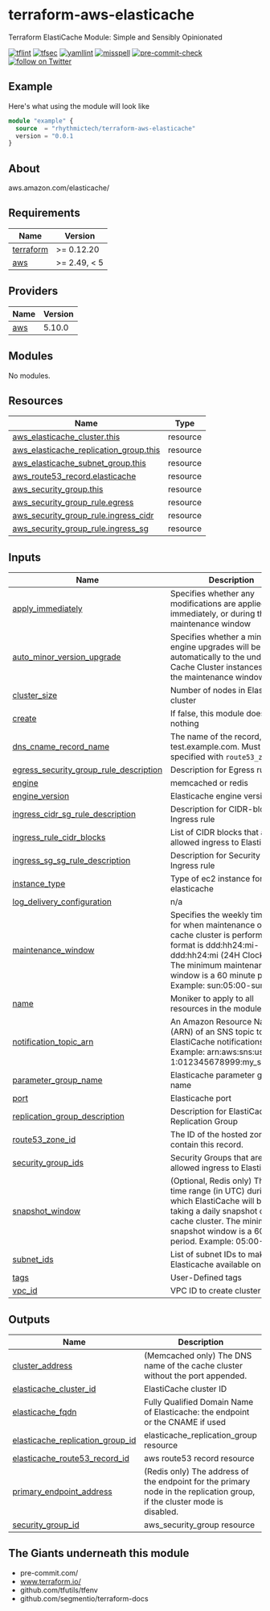 # terraform-aws-elasticache
Terraform ElastiCache Module: Simple and Sensibly Opinionated

[![tflint](https://github.com/rhythmictech/terraform-aws-elasticache/workflows/tflint/badge.svg?branch=master&event=push)](https://github.com/rhythmictech/terraform-aws-elasticache/actions?query=workflow%3Atflint+event%3Apush+branch%3Amaster)
[![tfsec](https://github.com/rhythmictech/terraform-aws-elasticache/workflows/tfsec/badge.svg?branch=master&event=push)](https://github.com/rhythmictech/terraform-aws-elasticache/actions?query=workflow%3Atfsec+event%3Apush+branch%3Amaster)
[![yamllint](https://github.com/rhythmictech/terraform-aws-elasticache/workflows/yamllint/badge.svg?branch=master&event=push)](https://github.com/rhythmictech/terraform-aws-elasticache/actions?query=workflow%3Ayamllint+event%3Apush+branch%3Amaster)
[![misspell](https://github.com/rhythmictech/terraform-aws-elasticache/workflows/misspell/badge.svg?branch=master&event=push)](https://github.com/rhythmictech/terraform-aws-elasticache/actions?query=workflow%3Amisspell+event%3Apush+branch%3Amaster)
[![pre-commit-check](https://github.com/rhythmictech/terraform-aws-elasticache/workflows/pre-commit-check/badge.svg?branch=master&event=push)](https://github.com/rhythmictech/terraform-aws-elasticache/actions?query=workflow%3Apre-commit-check+event%3Apush+branch%3Amaster)
<a href="https://twitter.com/intent/follow?screen_name=RhythmicTech"><img src="https://img.shields.io/twitter/follow/RhythmicTech?style=social&logo=RhythmicTech" alt="follow on Twitter"></a>


## Example
Here's what using the module will look like
```terraform
module "example" {
  source  = "rhythmictech/terraform-aws-elasticache"
  version = "0.0.1
}
```

## About
aws.amazon.com/elasticache/

<!-- BEGINNING OF PRE-COMMIT-TERRAFORM DOCS HOOK -->
## Requirements

| Name | Version |
|------|---------|
| <a name="requirement_terraform"></a> [terraform](#requirement\_terraform) | >= 0.12.20 |
| <a name="requirement_aws"></a> [aws](#requirement\_aws) | >= 2.49, < 5 |

## Providers

| Name | Version |
|------|---------|
| <a name="provider_aws"></a> [aws](#provider\_aws) | 5.10.0 |

## Modules

No modules.

## Resources

| Name | Type |
|------|------|
| [aws_elasticache_cluster.this](https://registry.terraform.io/providers/hashicorp/aws/latest/docs/resources/elasticache_cluster) | resource |
| [aws_elasticache_replication_group.this](https://registry.terraform.io/providers/hashicorp/aws/latest/docs/resources/elasticache_replication_group) | resource |
| [aws_elasticache_subnet_group.this](https://registry.terraform.io/providers/hashicorp/aws/latest/docs/resources/elasticache_subnet_group) | resource |
| [aws_route53_record.elasticache](https://registry.terraform.io/providers/hashicorp/aws/latest/docs/resources/route53_record) | resource |
| [aws_security_group.this](https://registry.terraform.io/providers/hashicorp/aws/latest/docs/resources/security_group) | resource |
| [aws_security_group_rule.egress](https://registry.terraform.io/providers/hashicorp/aws/latest/docs/resources/security_group_rule) | resource |
| [aws_security_group_rule.ingress_cidr](https://registry.terraform.io/providers/hashicorp/aws/latest/docs/resources/security_group_rule) | resource |
| [aws_security_group_rule.ingress_sg](https://registry.terraform.io/providers/hashicorp/aws/latest/docs/resources/security_group_rule) | resource |

## Inputs

| Name | Description | Type | Default | Required |
|------|-------------|------|---------|:--------:|
| <a name="input_apply_immediately"></a> [apply\_immediately](#input\_apply\_immediately) | Specifies whether any modifications are applied immediately, or during the next maintenance window | `bool` | `false` | no |
| <a name="input_auto_minor_version_upgrade"></a> [auto\_minor\_version\_upgrade](#input\_auto\_minor\_version\_upgrade) | Specifies whether a minor engine upgrades will be applied automatically to the underlying Cache Cluster instances during the maintenance window. | `bool` | `true` | no |
| <a name="input_cluster_size"></a> [cluster\_size](#input\_cluster\_size) | Number of nodes in Elasticache cluster | `number` | `4` | no |
| <a name="input_create"></a> [create](#input\_create) | If false, this module does nothing | `bool` | `true` | no |
| <a name="input_dns_cname_record_name"></a> [dns\_cname\_record\_name](#input\_dns\_cname\_record\_name) | The name of the record, eg test.example.com. Must be specified with `route53_zone_id` | `string` | `null` | no |
| <a name="input_egress_security_group_rule_description"></a> [egress\_security\_group\_rule\_description](#input\_egress\_security\_group\_rule\_description) | Description for Egress rule | `string` | `null` | no |
| <a name="input_engine"></a> [engine](#input\_engine) | memcached or redis | `string` | `"redis"` | no |
| <a name="input_engine_version"></a> [engine\_version](#input\_engine\_version) | Elasticache engine version | `string` | `null` | no |
| <a name="input_ingress_cidr_sg_rule_description"></a> [ingress\_cidr\_sg\_rule\_description](#input\_ingress\_cidr\_sg\_rule\_description) | Description for CIDR-block Ingress rule | `string` | `null` | no |
| <a name="input_ingress_rule_cidr_blocks"></a> [ingress\_rule\_cidr\_blocks](#input\_ingress\_rule\_cidr\_blocks) | List of CIDR blocks that are allowed ingress to ElastiCache | `list(string)` | `[]` | no |
| <a name="input_ingress_sg_sg_rule_description"></a> [ingress\_sg\_sg\_rule\_description](#input\_ingress\_sg\_sg\_rule\_description) | Description for Security Group Ingress rule | `string` | `null` | no |
| <a name="input_instance_type"></a> [instance\_type](#input\_instance\_type) | Type of ec2 instance for elasticache | `string` | `"cache.t2.micro"` | no |
| <a name="input_log_delivery_configuration"></a> [log\_delivery\_configuration](#input\_log\_delivery\_configuration) | n/a | `list` | `[]` | no |
| <a name="input_maintenance_window"></a> [maintenance\_window](#input\_maintenance\_window) | Specifies the weekly time range for when maintenance on the cache cluster is performed. The format is ddd:hh24:mi-ddd:hh24:mi (24H Clock UTC). The minimum maintenance window is a 60 minute period. Example: sun:05:00-sun:09:00 | `string` | `"sun:03:00-sun:04:00"` | no |
| <a name="input_name"></a> [name](#input\_name) | Moniker to apply to all resources in the module | `string` | n/a | yes |
| <a name="input_notification_topic_arn"></a> [notification\_topic\_arn](#input\_notification\_topic\_arn) | An Amazon Resource Name (ARN) of an SNS topic to send ElastiCache notifications to. Example: arn:aws:sns:us-east-1:012345678999:my\_sns\_topic | `string` | `null` | no |
| <a name="input_parameter_group_name"></a> [parameter\_group\_name](#input\_parameter\_group\_name) | Elasticache parameter group name | `string` | `null` | no |
| <a name="input_port"></a> [port](#input\_port) | Elasticache port | `number` | `null` | no |
| <a name="input_replication_group_description"></a> [replication\_group\_description](#input\_replication\_group\_description) | Description for ElastiCache Replication Group | `string` | `null` | no |
| <a name="input_route53_zone_id"></a> [route53\_zone\_id](#input\_route53\_zone\_id) | The ID of the hosted zone to contain this record. | `string` | `""` | no |
| <a name="input_security_group_ids"></a> [security\_group\_ids](#input\_security\_group\_ids) | Security Groups that are allowed ingress to ElastiCache | `list(string)` | `[]` | no |
| <a name="input_snapshot_window"></a> [snapshot\_window](#input\_snapshot\_window) | (Optional, Redis only) The daily time range (in UTC) during which ElastiCache will begin taking a daily snapshot of your cache cluster. The minimum snapshot window is a 60 minute period. Example: 05:00-09:00 | `string` | `"02:00-03:00"` | no |
| <a name="input_subnet_ids"></a> [subnet\_ids](#input\_subnet\_ids) | List of subnet IDs to make Elasticache available on | `list(string)` | n/a | yes |
| <a name="input_tags"></a> [tags](#input\_tags) | User-Defined tags | `map(string)` | `{}` | no |
| <a name="input_vpc_id"></a> [vpc\_id](#input\_vpc\_id) | VPC ID to create cluster in | `string` | n/a | yes |

## Outputs

| Name | Description |
|------|-------------|
| <a name="output_cluster_address"></a> [cluster\_address](#output\_cluster\_address) | (Memcached only) The DNS name of the cache cluster without the port appended. |
| <a name="output_elasticache_cluster_id"></a> [elasticache\_cluster\_id](#output\_elasticache\_cluster\_id) | ElastiCache cluster ID |
| <a name="output_elasticache_fqdn"></a> [elasticache\_fqdn](#output\_elasticache\_fqdn) | Fully Qualified Domain Name of Elasticache: the endpoint or the CNAME if used |
| <a name="output_elasticache_replication_group_id"></a> [elasticache\_replication\_group\_id](#output\_elasticache\_replication\_group\_id) | elasticache\_replication\_group resource |
| <a name="output_elasticache_route53_record_id"></a> [elasticache\_route53\_record\_id](#output\_elasticache\_route53\_record\_id) | aws route53 record resource |
| <a name="output_primary_endpoint_address"></a> [primary\_endpoint\_address](#output\_primary\_endpoint\_address) | (Redis only) The address of the endpoint for the primary node in the replication group, if the cluster mode is disabled. |
| <a name="output_security_group_id"></a> [security\_group\_id](#output\_security\_group\_id) | aws\_security\_group resource |
<!-- END OF PRE-COMMIT-TERRAFORM DOCS HOOK -->

## The Giants underneath this module
- pre-commit.com/
- www.terraform.io/
- github.com/tfutils/tfenv
- github.com/segmentio/terraform-docs
